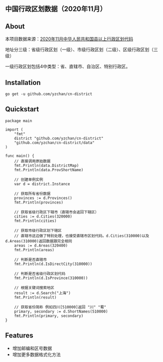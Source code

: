 中国行政区划数据（2020年11月）
-----

## About

本项目数据来源：[2020年11月中华人民共和国县以上行政区划代码](http://www.mca.gov.cn/article/sj/xzqh/2020/)

地址分三级：省级行政区划（一级）、市级行政区划（二级）、区级行政区划（三级）

一级行政区划包括4中类型：省、直辖市、自治区、特别行政区。

## Installation

```shell
go get -u github.com/yzchan/cn-district
```

## Quickstart

```golang
package main

import (
	"fmt"
	district "github.com/yzchan/cn-district"
	"github.com/yzchan/cn-district/data"
)

func main() {
	// 直接调用原始数据
	fmt.Println(data.DistrictMap)
	fmt.Println(data.ProvShortName)

	// 创建单例实例
	var d = district.Instance

	// 获取所有省份数据
	provinces := d.Provinces()
	fmt.Println(provinces)

	// 获取省级行政区下辖市（直辖市会返回下辖区）
	cities := d.Cities(320000)
	fmt.Println(cities)

	// 获取市级行政区划下辖区
	// 直辖市这边做了特别处理，也接受直辖市区划代码。d.Cities(310000)以及d.Areas(310000)返回数据跟完全相同
	areas := d.Areas(320400)
	fmt.Println(areas)

	// 判断是否直辖市
	fmt.Println(d.IsDirectCity(310000))

	// 判断是否省级行政区划代码
	fmt.Println(d.IsProvince(310000))

	// 根据关键词搜索地区
	result := d.Search("上海")
	fmt.Println(result)

	// 获取省份简称 例如四川[510000]返回 "川" "蜀"
	primary, secondary := d.ShortNames(510000)
	fmt.Println(primary, secondary)
}

```

## Features

- 增加邮编和区号数据
- 增加更多数据格式化方法